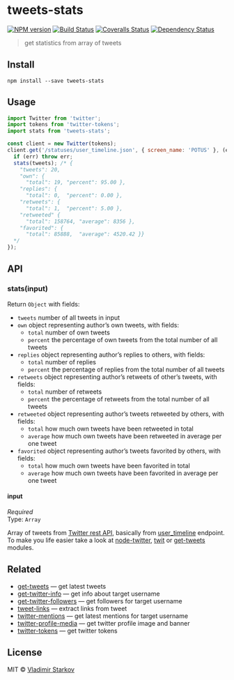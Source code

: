 # tweets-stats

[![NPM version][npm-image]][npm-url]
[![Build Status][travis-image]][travis-url]
[![Coveralls Status][coveralls-image]][coveralls-url]
[![Dependency Status][depstat-image]][depstat-url]

> get statistics from array of tweets

## Install

    npm install --save tweets-stats

## Usage

```js
import Twitter from 'twitter';
import tokens from 'twitter-tokens';
import stats from 'tweets-stats';

const client = new Twitter(tokens);
client.get('/statuses/user_timeline.json', { screen_name: 'POTUS' }, (err, tweets, raw) => {
  if (err) throw err;
  stats(tweets); /* {
    "tweets": 20,
    "own": {
      "total": 19, "percent": 95.00 },
    "replies": {
      "total": 0,  "percent": 0.00 },
    "retweets": {
      "total": 1,  "percent": 5.00 },
    "retweeted" {
      "total": 158764, "average": 8356 },
    "favorited": {
      "total": 85888,  "average": 4520.42 }}
  */
});
```

## API

### stats(input)

Return `Object` with fields:

* `tweets` number of all tweets in input
* `own` object representing author’s own tweets, with fields:
  * `total` number of own tweets
  * `percent` the percentage of own tweets from the total number of all tweets
* `replies` object representing author’s replies to others, with fields:
  * `total` number of replies
  * `percent` the percentage of replies from the total number of all tweets
* `retweets` object representing author’s retweets of other’s tweets, with fields:
  * `total` number of retweets
  * `percent` the percentage of retweets from the total number of all tweets
* `retweeted` object representing author’s tweets retweeted by others, with fields:
  * `total` how much own tweets have been retweeted in total
  * `average` how much own tweets have been retweeted in average per one tweet
* `favorited` object representing author’s tweets favorited by others, with fields:
  * `total` how much own tweets have been favorited in total
  * `average` how much own tweets have been favorited in average per one tweet

#### input

*Required*  
Type: `Array`

Array of tweets from [Twitter rest API][rest], basically from [user_timeline][timeline] endpoint. To make you life easier take a look at [node-twitter][node-twitter], [twit][twit] or [get-tweets][get-tweets] modules.

[rest]: https://dev.twitter.com/rest/public
[timeline]: https://dev.twitter.com/rest/reference/get/statuses/user_timeline
[node-twitter]: https://github.com/desmondmorris/node-twitter/
[twit]: https://github.com/ttezel/twit
[get-tweets]: https://github.com/iamstarkov/get-tweets

## Related

* [get-tweets][get-tweets] — get latest tweets
* [get-twitter-info][get-twitter-info] — get info about target username
* [get-twitter-followers][get-twitter-followers] — get followers for target username
* [tweet-links][tweet-links] — extract links from tweet
* [twitter-mentions][twitter-mentions] — get latest mentions for target username
* [twitter-profile-media][twitter-profile-media] — get twitter profile image and banner
* [twitter-tokens][twitter-tokens] — get twitter tokens

## License

MIT © [Vladimir Starkov](https://iamstarkov.com)

[npm-url]: https://npmjs.org/package/tweets-stats
[npm-image]: https://img.shields.io/npm/v/tweets-stats.svg?style=flat-square

[travis-url]: https://travis-ci.org/iamstarkov/tweets-stats
[travis-image]: https://img.shields.io/travis/iamstarkov/tweets-stats.svg?style=flat-square

[coveralls-url]: https://coveralls.io/r/iamstarkov/tweets-stats
[coveralls-image]: https://img.shields.io/coveralls/iamstarkov/tweets-stats.svg?style=flat-square

[depstat-url]: https://david-dm.org/iamstarkov/tweets-stats
[depstat-image]: https://david-dm.org/iamstarkov/tweets-stats.svg?style=flat-square

[get-tweets]: https://github.com/iamstarkov/get-tweets
[get-twitter-info]: https://github.com/iamstarkov/get-twitter-info
[get-twitter-followers]: https://github.com/iamstarkov/get-twitter-followers
[tweet-links]: https://github.com/iamstarkov/tweet-links
[twitter-mentions]: https://github.com/iamstarkov/twitter-mentions
[twitter-profile-media]: https://github.com/andrepolischuk/twitter-profile-media
[twitter-tokens]: https://github.com/iamstarkov/twitter-tokens

